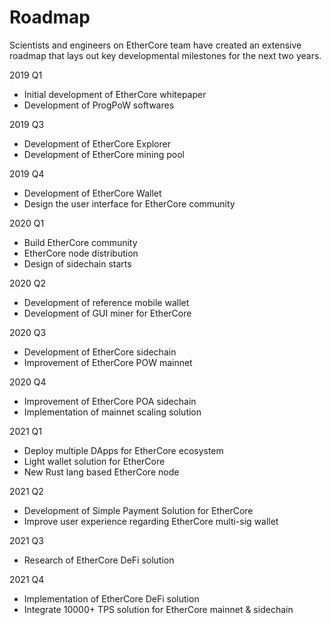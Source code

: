 # Roadmap

Scientists and engineers on EtherCore team have created an extensive roadmap that lays out key developmental milestones for the next two years.

2019 Q1

* Initial development of EtherCore whitepaper
* Development of ProgPoW softwares

2019 Q3

* Development of EtherCore Explorer
* Development of EtherCore mining pool

2019 Q4

* Development of EtherCore Wallet
* Design the user interface for EtherCore community

2020 Q1

* Build EtherCore community
* EtherCore node distribution
* Design of sidechain starts

2020 Q2

* Development of reference mobile wallet
* Development of GUI miner for EtherCore

2020 Q3

* Development of EtherCore sidechain
* Improvement of EtherCore POW mainnet

2020 Q4

* Improvement of EtherCore POA sidechain
* Implementation of mainnet scaling solution

2021 Q1

* Deploy multiple DApps for EtherCore ecosystem
* Light wallet solution for EtherCore
* New Rust lang based EtherCore node

2021 Q2

* Development of Simple Payment Solution for EtherCore
* Improve user experience regarding EtherCore multi-sig wallet

2021 Q3

* Research of EtherCore DeFi solution

2021 Q4

* Implementation of EtherCore DeFi solution
* Integrate 10000+ TPS solution for EtherCore mainnet & sidechain

